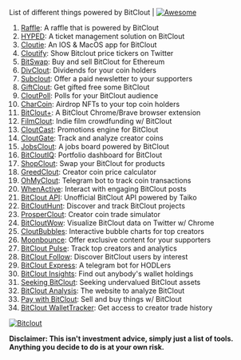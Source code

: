 List of different things powered by BitClout  | [![Awesome](https://cdn.rawgit.com/sindresorhus/awesome/d7305f38d29fed78fa85652e3a63e154dd8e8829/media/badge.svg)](https://github.com/Mentors4EDU/Awesome-Clout)

1. [Raffle](https://bitcloutraffle.com/): A raffle that is powered by BitClout
2. [HYPED](https://hypedtickets.com/): A ticket management solution on BitClout
3. [Cloutie](https://bitclout.com/u/CloutieApp): An IOS & MacOS app for BitClout
4. [Cloutify](https://chrome.google.com/webstore/detail/cloutify-show-bitclout-pr/mmpacdkjmmnichfpplcpcipgcdphfhdg): Show Bitclout price tickers on Twitter
5. [BitSwap](https://bitswap.network/): Buy and sell BitClout for Ethereum
6. [DivClout](https://www.divclout.com/): Dividends for your coin holders
8. [Subclout](https://www.subclout.com/): Offer a paid newsletter to your supporters
9. [GiftClout](https://www.giftclout.com/): Get gifted free some BitClout
10. [CloutPoll](https://cloutpoll.com/): Polls for your BitClout audience
11. [CharCoin](https://charcoin.io/): Airdrop NFTs to your top coin holders
12. [BitClout+](https://bitclout.plus/): A BitClout Chrome/Brave browser extension
13. [FilmClout](https://bitclout.com/u/FilmClout): Indie film crowdfunding w/ BitClout
14. [CloutCast](https://cloutcast.io/): Promotions engine for BitClout
15. [CloutGate](https://cloutgate.com/): Track and analyze creator coins
16. [JobsClout](http://jobclout.me/): A jobs board powered by BitClout
17. [BitCloutIQ](https://bitcloutiq.net/): Portfolio dashboard for BitClout
18. [ShopClout](http://shopclout.me/): Swap your BitClout for products
19. [GreedClout](https://bogdandidenko.github.io/greedclout/): Creator coin price calculator
20. [OhMyClout](https://ohmyclout.com/): Telegram bot to track coin transactions
21. [WhenActive](https://whenactive.com/global): Interact with engaging BitClout posts
22. [BitClout API](https://github.com/benjaminwoods/bitclout): Unofficial BitClout API powered by Taiko
23. [BitCloutHunt](https://www.bitclouthunt.com/): Discover and track BitClout projects
24. [ProsperClout](https://www.prosperclout.com/): Creator coin trade simulator
25. [BitCloutWow](https://chrome.google.com/webstore/detail/bitcloutwow-bitclout-on-t/pljnngphhkadegjpkajkcigimjdheedd?hl=en&authuser=1): Visualize BitClout data on Twitter w/ Chrome
26. [CloutBubbles](https://cloutbubbles.com/): Interactive bubble charts for top creators
27. [Moonbounce](https://getmoonbounce.com/): Offer exclusive content for your supporters
28. [BitClout Pulse](https://www.bitcloutpulse.com/): Track top creators and analytics
29. [BitClout Follow](https://bitcloutfollow.com/): Discover BitClout users by interest
30. [BitClout Express](https://bitclout.express/): A telegram bot for HODLers
31. [BitClout Insights](https://bitcloutinsights.com/): Find out anybody's wallet holdings
32. [Seeking BitClout](https://seekingbitclout.com/): Seeking undervalued BitClout assets
33. [BitClout Analysis](https://www.bitcloutanalysis.com/): The website to analyze BitClout
34. [Pay with BitClout](https://bitclout.com/u/PayWithBitClout): Sell and buy things w/ BitClout
35. [BitClout WalletTracker](https://chrome.google.com/webstore/detail/bitclout-wallettracker/kgafnekhkfjhjjdmlobajeppoehmjbba): Get access to creator trade history

[![Bitclout](https://img.shields.io/badge/-Follow%20me%20on%20BitClout-red)](https://bitclout.com/u/AMKN)

**Disclaimer: This isn't investment advice, simply just a list of tools. Anything you decide to do is at your own risk.**

